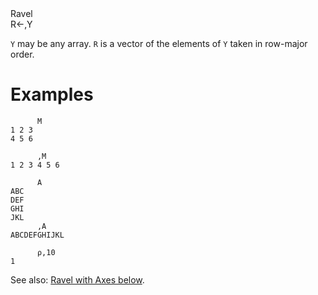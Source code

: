 <div class="heading">
  <div class="name">Ravel</div>
  <div class="command">R←,Y</div>
</div>

`Y` may be any array.  `R` is a vector of the elements of `Y` taken in row-major order.

# Examples
```apl
      M
1 2 3
4 5 6
 
      ,M
1 2 3 4 5 6
 
      A
ABC
DEF
GHI
JKL
      ,A
ABCDEFGHIJKL
 
      ⍴,10
1
```

See also: [Ravel with Axes below](/ravel-with-axes.md#RavelwithAxes).
